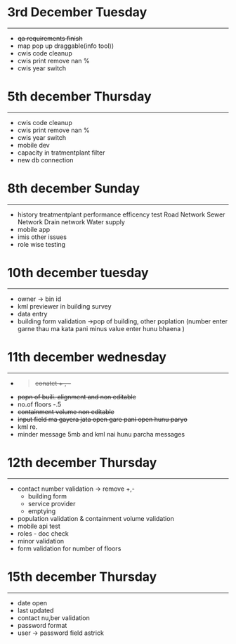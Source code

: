 # 3rd December Tuesday

---

- ~~qa requirements finish~~
- map pop up draggable(info tool))
- cwis code cleanup
- cwis print remove nan %
- cwis year switch

# 5th december Thursday

---

- cwis code cleanup
- cwis print remove nan %
- cwis year switch
- mobile dev
- capacity in tratmentplant filter
- new db connection

# 8th december Sunday

---

* history
  treatmentplant
  performance efficency test
  Road Network
  Sewer Network
  Drain network
  Water supply
* mobile app
* imis other issues
* role wise testing

# 10th december tuesday

---

- owner -> bin id
- kml previewer in building survey
- data entry
- building form validation ->pop of building, other poplation (number enter garne thau ma kata pani minus value enter hunu bhaena )

# 11th december wednesday

---

- > ~~conatct  + , -~~
  >
- ~~popn of buili. alignment and non editable~~
- no.of floors -.5
- ~~containment volume non editable~~
- ~~input field ma gayera jata open gare pani open hunu paryo~~
- kml re.
- minder message 5mb and kml nai hunu parcha messages

# 12th december Thursday

---

- contact number validation -> remove +,-
  - building form
  - service provider
  - emptying
- population validation & containment volume validation
- mobile api test
- roles - doc check
- minor validation
- form validation for number of floors

# 15th december Thursday

---

- date open
- last updated
- contact nu,ber validation
- password format
- user -> password field astrick
